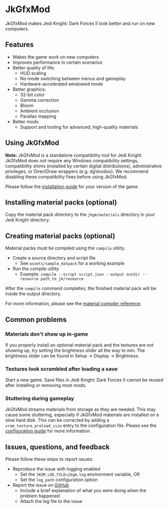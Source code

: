 # JkGfxMod

JkGfxMod makes Jedi Knight: Dark Forces II look better and run on new computers.

## Features

- Makes the game work on new computers
- Improves performance in certain scenarios
- Better quality of life:
    - HUD scaling
    - No mode switching between menus and gameplay
    - Hardware-accelerated windowed mode
- Better graphics:
    - 32-bit color
    - Gamma correction
    - Bloom
    - Ambient occlusion
    - Parallax mapping
- Better mods:
    - Support and tooling for advanced, high-quality materials

## Using JkGfxMod

**Note:** JkGfxMod is a standalone compatibility tool for Jedi Knight. JkGfxMod does not require any Windows compatibility settings, compatibility shims (installed by certain digital distributions), administrative privileges, or DirectDraw wrappers (e.g. dgVoodoo). We recommend disabling these compatibility fixes before using JkGfxMod.

Please follow the [installation guide](doc/install.md) for your version of the game.

## Installing material packs (optional)

Copy the material pack directory to the `jkgm/materials` directory in your Jedi Knight directory.

## Creating material packs (optional)

Material packs must be compiled using the `compile` utility.

- Create a source directory and script file
    - See `assets/sample_matpack` for a working example
- Run the compile utility
    - Example: `compile --script script.json --output outdir --resource path_to_jk/resource`

After the `compile` command completes, the finished material pack will be inside the output directory.

For more information, please see the [material compiler reference](doc/compile.md).

## Common problems

### Materials don't show up in-game

If you properly install an optional material pack and the textures are not showing up, try setting the brightness slider all the way to min.  The brightness slider can be found in Setup → Display → Brightness.

### Textures look scrambled after loading a save

Start a new game. Save files in Jedi Knight: Dark Forces II cannot be reused after installing or removing most mods.

### Stuttering during gameplay

JkGfxMod streams materials from storage as they are needed. This may cause some stuttering, especially if JkGfxMod materials are installed on a slow hard disk. This can be corrected by adding a `vram_texture_preload_size` entry to the configuration file. Please see the [configuration guide](doc/config.md) for more information.

## Issues, questions, and feedback

Please follow these steps to report issues:

- Reproduce the issue with logging enabled
    - Set the `JKGM_LOG_FILE=jkgm.log` environment variable, OR
    - Set the `log_path` configuration option
- Report the issue on [GitHub](https://github.com/jdmclark/jkgfxmod/issues)
    - Include a brief explanation of what you were doing when the problem happened
    - Attach the log file to the issue
